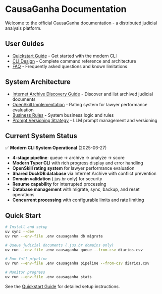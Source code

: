 # CausaGanha Documentation

Welcome to the official CausaGanha documentation - a distributed judicial analysis platform.

## User Guides
- [Quickstart Guide](quickstart.md) - Get started with the modern CLI
- [CLI Design](cli_design.md) - Complete command reference and architecture
- [FAQ](faq.md) - Frequently asked questions and known limitations

## System Architecture
- [Internet Archive Discovery Guide](ia_discovery_guide.md) - Discover and list archived judicial documents
- [OpenSkill Implementation](openskill.md) - Rating system for lawyer performance evaluation
- [Business Rules](Business_rules.md) - System business logic and rules
- [Prompt Versioning Strategy](prompt_versioning_strategy.md) - LLM prompt management and versioning

## Current System Status

✅ **Modern CLI System Operational** (2025-06-27)
- **4-stage pipeline**: queue → archive → analyze → score
- **Modern Typer CLI** with rich progress display and error handling
- **OpenSkill rating system** for lawyer performance evaluation
- **Shared DuckDB database** via Internet Archive with conflict prevention
- **Domain validation** (.jus.br only) for security
- **Resume capability** for interrupted processing
- **Database management** with migrate, sync, backup, and reset operations
- **Concurrent processing** with configurable limits and rate limiting

## Quick Start

```bash
# Install and setup
uv sync --dev
uv run --env-file .env causaganha db migrate

# Queue judicial documents (.jus.br domains only)
uv run --env-file .env causaganha queue --from-csv diarios.csv

# Run full pipeline
uv run --env-file .env causaganha pipeline --from-csv diarios.csv

# Monitor progress
uv run --env-file .env causaganha stats
```

See the [Quickstart Guide](quickstart.md) for detailed setup instructions.
